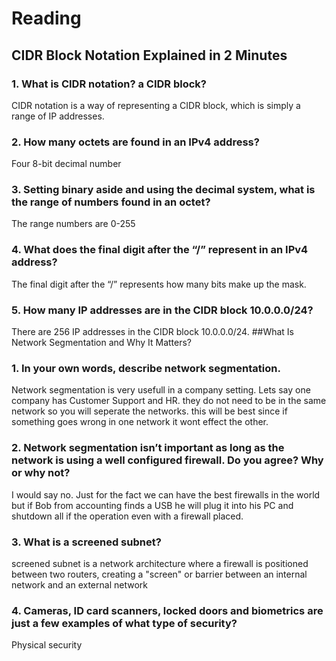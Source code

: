 # Reading
## CIDR Block Notation Explained in 2 Minutes

### 1. What is CIDR notation? a CIDR block?
CIDR notation is a way of representing a CIDR block, which is simply a range of IP addresses.
### 2. How many octets are found in an IPv4 address?
 Four 8-bit decimal number
### 3. Setting binary aside and using the decimal system, what is the range of numbers found in an octet?
The range numbers are 0-255
### 4. What does the final digit after the “/” represent in an IPv4 address?
The final digit after the “/” represents how many bits make up the mask.
### 5. How many IP addresses are in the CIDR block 10.0.0.0/24?
There are 256 IP addresses in the CIDR block 10.0.0.0/24.
##What Is Network Segmentation and Why It Matters?

### 1. In your own words, describe network segmentation.
Network segmentation is very usefull in a company setting. Lets say one company has Customer Support and HR.
they do not need to be in the same network so you will seperate the networks. this will be best since if something goes wrong in one network it wont effect the other.
### 2. Network segmentation isn’t important as long as the network is using a well configured firewall. Do you agree? Why or why not?
I would say no. Just for the fact we can have the best firewalls in the world but if Bob from accounting finds a USB he will plug it into his PC and shutdown all if the operation even with a firewall placed.
### 3. What is a screened subnet?
screened subnet  is a network architecture where a firewall is positioned between two routers, creating a "screen" or barrier between an internal network and an external network
### 4. Cameras, ID card scanners, locked doors and biometrics are just a few examples of what type of security?
Physical security 
